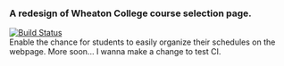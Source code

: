 ### A redesign of Wheaton College course selection page.
[![Build Status](https://travis-ci.org/Weiqi97/WheatonCourseSelection.svg?branch=master)](https://travis-ci.org/Weiqi97/WheatonCourseSelection) \
Enable the chance for students to easily organize their schedules on the webpage. More soon...
I wanna make a change to test CI.
